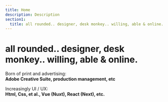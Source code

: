 ```yaml
---
title: Home
description: Description
section1:
  title: all rounded.. designer, desk monkey.. willing, able & online.
---
```


# all rounded.. designer, desk monkey.. willing, able & online.

Born of print and advertising:</br>
**Adobe Creative Suite, production management, etc**

Increasingly UI / UX:</br>
**Html, Css, et al., Vue (Nuxt), React (Next), etc.**
